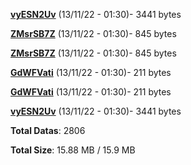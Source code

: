 [**vyESN2Uv**](/data/vyESN2Uv.txt) (13/11/22 - 01:30)- 3441 bytes

[**ZMsrSB7Z**](/data/ZMsrSB7Z.txt) (13/11/22 - 01:30)- 845 bytes

[**ZMsrSB7Z**](/data/ZMsrSB7Z.txt) (13/11/22 - 01:30)- 845 bytes

[**GdWFVati**](/data/GdWFVati.txt) (13/11/22 - 01:30)- 211 bytes

[**GdWFVati**](/data/GdWFVati.txt) (13/11/22 - 01:30)- 211 bytes

[**vyESN2Uv**](/data/vyESN2Uv.txt) (13/11/22 - 01:30)- 3441 bytes

**Total Datas**: 2806

**Total Size**: 15.88 MB / 15.9 MB